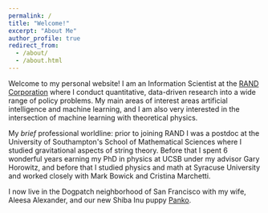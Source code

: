 ```yaml
---
permalink: /
title: "Welcome!"
excerpt: "About Me"
author_profile: true
redirect_from:
  - /about/
  - /about.html
---
```


Welcome to my personal website! I am an Information Scientist at the [RAND Corporation](https://www.rand.org/about/people/h/hartnett_gavin_s.html) where I conduct quantitative, data-driven research into a wide range of policy problems. My main areas of interest areas artificial intelligence and machine learning, and I am also very interested in the intersection of machine learning with theoretical physics.

My *brief* professional worldline: prior to joining RAND I was a postdoc at the University of Southampton's School of Mathematical Sciences where I studied gravitational aspects of string theory. Before that I spent 6 wonderful years earning my PhD in physics at UCSB under my advisor Gary Horowitz, and before that I studied physics and math at Syracuse University and worked closely with Mark Bowick and Cristina Marchetti.

I now live in the Dogpatch neighborhood of San Francisco with my wife, Aleesa Alexander, and our new Shiba Inu puppy [Panko](https://z-p3.www.instagram.com/panko_the_shiba/).
